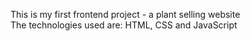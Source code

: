 This is my first frontend project - a plant selling website
<br>
The technologies used are: HTML, CSS and JavaScript
